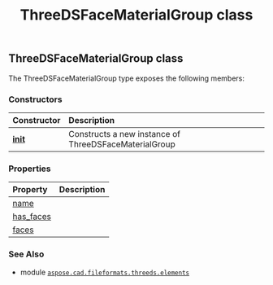 ﻿---
title: ThreeDSFaceMaterialGroup class
second_title: Aspose.CAD for Python via .NET API References
description: 
type: docs
weight: 30
url: /aspose.cad.fileformats.threeds.elements/threedsfacematerialgroup/
is_root: false
---

## ThreeDSFaceMaterialGroup class



The ThreeDSFaceMaterialGroup type exposes the following members:

### Constructors
| Constructor | Description |
| :- | :- |
| [__init__](/cad/python-net/aspose.cad.fileformats.threeds.elements/threedsfacematerialgroup/__init__/#str) | Constructs a new instance of ThreeDSFaceMaterialGroup |


### Properties
| Property | Description |
| :- | :- |
| [name](/cad/python-net/aspose.cad.fileformats.threeds.elements/threedsfacematerialgroup/name) |  |
| [has_faces](/cad/python-net/aspose.cad.fileformats.threeds.elements/threedsfacematerialgroup/has_faces) |  |
| [faces](/cad/python-net/aspose.cad.fileformats.threeds.elements/threedsfacematerialgroup/faces) |  |



### See Also
* module [`aspose.cad.fileformats.threeds.elements`](..)
